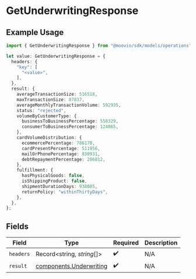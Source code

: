 # GetUnderwritingResponse

## Example Usage

```typescript
import { GetUnderwritingResponse } from "@moovio/sdk/models/operations";

let value: GetUnderwritingResponse = {
  headers: {
    "key": [
      "<value>",
    ],
  },
  result: {
    averageTransactionSize: 516518,
    maxTransactionSize: 87837,
    averageMonthlyTransactionVolume: 592935,
    status: "rejected",
    volumeByCustomerType: {
      businessToBusinessPercentage: 550329,
      consumerToBusinessPercentage: 124065,
    },
    cardVolumeDistribution: {
      ecommercePercentage: 786178,
      cardPresentPercentage: 511956,
      mailOrPhonePercentage: 830931,
      debtRepaymentPercentage: 206812,
    },
    fulfillment: {
      hasPhysicalGoods: false,
      isShippingProduct: false,
      shipmentDurationDays: 938085,
      returnPolicy: "withinThirtyDays",
    },
  },
};
```

## Fields

| Field                                                              | Type                                                               | Required                                                           | Description                                                        |
| ------------------------------------------------------------------ | ------------------------------------------------------------------ | ------------------------------------------------------------------ | ------------------------------------------------------------------ |
| `headers`                                                          | Record<string, *string*[]>                                         | :heavy_check_mark:                                                 | N/A                                                                |
| `result`                                                           | [components.Underwriting](../../models/components/underwriting.md) | :heavy_check_mark:                                                 | N/A                                                                |